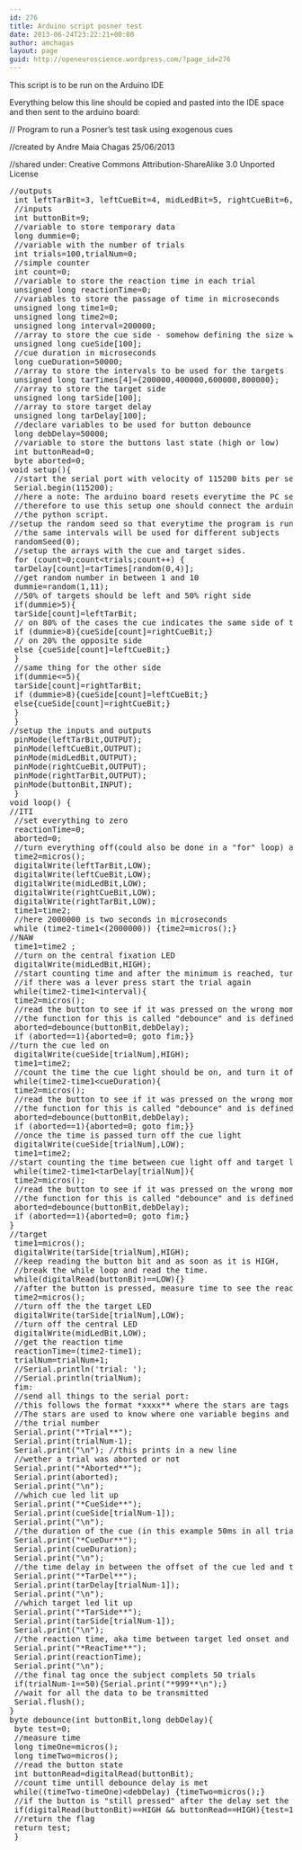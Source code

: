 ```yaml
---
id: 276
title: Arduino script posner test
date: 2013-06-24T23:22:21+00:00
author: amchagas
layout: page
guid: http://openeuroscience.wordpress.com/?page_id=276
---
```

This script is to be run on the Arduino IDE

Everything below this line should be copied and pasted into the IDE space and then sent to the arduino board:

// Program to run a Posner&#8217;s test task using exogenous cues

//created by Andre Maia Chagas 25/06/2013

//shared under: Creative Commons Attribution-ShareAlike 3.0 Unported License

<pre>//outputs
 int leftTarBit=3, leftCueBit=4, midLedBit=5, rightCueBit=6, rightTarBit=7;
 //inputs
 int buttonBit=9;
 //variable to store temporary data
 long dummie=0;
 //variable with the number of trials
 int trials=100,trialNum=0;
 //simple counter
 int count=0;
 //variable to store the reaction time in each trial
 unsigned long reactionTime=0;
 //variables to store the passage of time in microseconds
 unsigned long time1=0;
 unsigned long time2=0;
 unsigned long interval=200000;
 //array to store the cue side - somehow defining the size with another variable eg trials, doesn't work
 unsigned long cueSide[100];
 //cue duration in microseconds
 long cueDuration=50000;
 //array to store the intervals to be used for the targets
 unsigned long tarTimes[4]={200000,400000,600000,800000};
 //array to store the target side
 unsigned long tarSide[100];
 //array to store target delay
 unsigned long tarDelay[100];
 //declare variables to be used for button debounce
 long debDelay=50000;
 //variable to store the buttons last state (high or low)
 int buttonRead=0;
 byte aborted=0;
void setup(){
 //start the serial port with velocity of 115200 bits per second.
 Serial.begin(115200);
 //here a note: The arduino board resets everytime the PC serial port opens and connects.
 //therefore to use this setup one should connect the arduino to the PC via USB and then run
 //the python script.
//setup the random seed so that everytime the program is run,
 //the same intervals will be used for different subjects
 randomSeed(0);
 //setup the arrays with the cue and target sides.
 for (count=0;count&lt;trials;count++) {
 tarDelay[count]=tarTimes[random(0,4)];
 //get random number in between 1 and 10
 dummie=random(1,11);
 //50% of targets should be left and 50% right side
 if(dummie&gt;5){
 tarSide[count]=leftTarBit;
 // on 80% of the cases the cue indicates the same side of the target
 if (dummie&gt;8){cueSide[count]=rightCueBit;}
 // on 20% the opposite side
 else {cueSide[count]=leftCueBit;}
 }
 //same thing for the other side
 if(dummie&lt;=5){
 tarSide[count]=rightTarBit;
 if (dummie&gt;8){cueSide[count]=leftCueBit;}
 else{cueSide[count]=rightCueBit;}
 }
 }
//setup the inputs and outputs
 pinMode(leftTarBit,OUTPUT);
 pinMode(leftCueBit,OUTPUT);
 pinMode(midLedBit,OUTPUT);
 pinMode(rightCueBit,OUTPUT);
 pinMode(rightTarBit,OUTPUT);
 pinMode(buttonBit,INPUT);
 }
void loop() {
//ITI
 //set everything to zero
 reactionTime=0;
 aborted=0;
 //turn everything off(could also be done in a "for" loop) and wait for 2 seconds
 time2=micros();
 digitalWrite(leftTarBit,LOW);
 digitalWrite(leftCueBit,LOW);
 digitalWrite(midLedBit,LOW);
 digitalWrite(rightCueBit,LOW);
 digitalWrite(rightTarBit,LOW);
 time1=time2;
 //here 2000000 is two seconds in microseconds
 while (time2-time1&lt;(2000000)) {time2=micros();}
//NAW
 time1=time2 ;
 //turn on the central fixation LED
 digitalWrite(midLedBit,HIGH);
 //start counting time and after the minimum is reached, turn on the cue light
 //if there was a lever press start the trial again
 while(time2-time1&lt;interval){
 time2=micros();
 //read the button to see if it was pressed on the wrong moment
 //the function for this is called "debounce" and is defined in the end of the script
 aborted=debounce(buttonBit,debDelay);
 if (aborted==1){aborted=0; goto fim;}}
//turn the cue led on
 digitalWrite(cueSide[trialNum],HIGH);
 time1=time2;
 //count the time the cue light should be on, and turn it off afterwards
 while(time2-time1&lt;cueDuration){
 time2=micros();
 //read the button to see if it was pressed on the wrong moment
 //the function for this is called "debounce" and is defined in the end of the script
 aborted=debounce(buttonBit,debDelay);
 if (aborted==1){aborted=0; goto fim;}}
 //once the time is passed turn off the cue light
 digitalWrite(cueSide[trialNum],LOW);
 time1=time2;
//start counting the time between cue light off and target light on
 while(time2-time1&lt;tarDelay[trialNum]){
 time2=micros();
 //read the button to see if it was pressed on the wrong moment
 //the function for this is called "debounce" and is defined in the end of the script
 aborted=debounce(buttonBit,debDelay);
 if (aborted==1){aborted=0; goto fim;}
}
//target
 time1=micros();
 digitalWrite(tarSide[trialNum],HIGH);
 //keep reading the button bit and as soon as it is HIGH,
 //break the while loop and read the time.
 while(digitalRead(buttonBit)==LOW){}
 //after the button is pressed, measure time to see the reaction time
 time2=micros();
 //turn off the the target LED
 digitalWrite(tarSide[trialNum],LOW);
 //turn off the central LED
 digitalWrite(midLedBit,LOW);
 //get the reaction time
 reactionTime=(time2-time1);
 trialNum=trialNum+1;
 //Serial.println('trial: ');
 //Serial.println(trialNum);
 fim:
 //send all things to the serial port:
 //this follows the format *xxxx** where the stars are tags for the read out program.
 //The stars are used to know where one variable begins and ends.
 //the trial number
 Serial.print("*Trial**");
 Serial.print(trialNum-1);
 Serial.print("\n"); //this prints in a new line
 //wether a trial was aborted or not
 Serial.print("*Aborted**");
 Serial.print(aborted);
 Serial.print("\n");
 //which cue led lit up
 Serial.print("*CueSide**");
 Serial.print(cueSide[trialNum-1]);
 Serial.print("\n");
 //the duration of the cue (in this example 50ms in all trials)
 Serial.print("*CueDur**");
 Serial.print(cueDuration);
 Serial.print("\n");
 //the time delay in between the offset of the cue led and the onset of the target
 Serial.print("*TarDel**");
 Serial.print(tarDelay[trialNum-1]);
 Serial.print("\n");
 //which target led lit up
 Serial.print("*TarSide**");
 Serial.print(tarSide[trialNum-1]);
 Serial.print("\n");
 //the reaction time, aka time between target led onset and lever press
 Serial.print("*ReacTime**");
 Serial.print(reactionTime);
 Serial.print("\n");
 //the final tag once the subject complets 50 trials
 if(trialNum-1==50){Serial.print("*999**\n");}
 //wait for all the data to be transmitted
 Serial.flush();
}
byte debounce(int buttonBit,long debDelay){
 byte test=0;
 //measure time
 long timeOne=micros();
 long timeTwo=micros();
 //read the button state
 int buttonRead=digitalRead(buttonBit);
 //count time untill debounce delay is met
 while((timeTwo-timeOne)&lt;debDelay) {timeTwo=micros();}
 //if the button is "still pressed" after the delay set the flag to one
 if(digitalRead(buttonBit)==HIGH && buttonRead==HIGH){test=1;}
 //return the flag
 return test;
 }</pre>